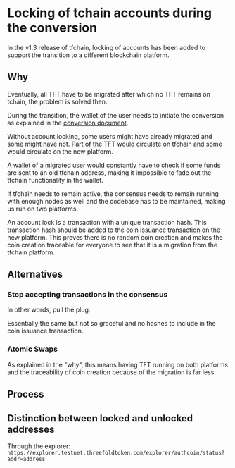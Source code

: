 # Locking of tchain accounts during the conversion

In the v1.3 release of tfchain, locking of accounts has been added to support the transition to a different blockchain platform.

## Why

Eventually, all TFT have to be migrated after which no TFT remains on tchain, the problem is solved then.

During the transition, the wallet of the user needs to initiate the conversion as explained in the [conversion document](./conversion.md).

Without account locking, some users might have already migrated and some might have not. Part of the TFT would circulate on tfchain and some would circulate on the new platform.

A wallet of a migrated user would constantly have to check if some funds are sent to an old tfchain address, making it impossible to fade out the tfchain functionality in the wallet.

If tfchain needs to remain active, the consensus needs to remain running with enough nodes as well and the codebase has to be maintained, making us run on two platforms.

An account lock is a transaction with a unique transaction hash. This transaction hash should be added to the coin issuance transaction on the new platform. This proves there is no random coin creation and makes the coin creation traceable for everyone to see that it is a migration from the tfchain platform.

## Alternatives

### Stop accepting transactions in the consensus

In other words, pull the plug.

Essentially the same but not so graceful and no hashes to include in the coin issuance transaction.

### Atomic Swaps

As explained in the "why", this means having TFT running on both platforms and the traceability of coin creation because of the migration is far less.

## Process

## Distinction between locked and unlocked addresses

Through the explorer: `https://explorer.testnet.threefoldtoken.com/explorer/authcoin/status?addr=address`

